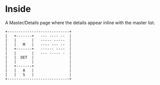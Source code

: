 # Inside
A Master/Details page where the details appear inline with the master list.

```
+----------------------------+
|   +-------+   --- ---- --  |
|   |       |   ----- -----  |
|   |   M   |   ---- --- --  |
|   +-------+   ------ ----  |
|   |       |   --- ----- -  |
|   |  DET  |                |
|   |       |                |
|   +-------+                |
|   |   A   |                |
|   |   S   |                |
+----------------------------+
```
